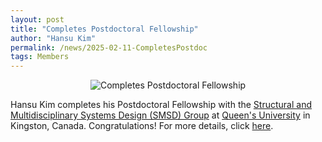 ```yaml
---
layout: post
title: "Completes Postdoctoral Fellowship"
author: "Hansu Kim"
permalink: /news/2025-02-11-CompletesPostdoc
tags: Members
---
```

   
<div style="display: flex; justify-content: center;">
  <img src="https://github.com/user-attachments/assets/b66c7148-3124-4add-94ca-0fe31fd91c62" 
       alt="Completes Postdoctoral Fellowship" 
       style="max-width: 100%; height: auto; width: auto; max-height: 50vh; object-fit: contain;">
</div>   
   
Hansu Kim completes his Postdoctoral Fellowship with the [Structural and Multidisciplinary Systems Design (SMSD) Group](https://ilyongkim.ca/) at [Queen's University](https://www.queensu.ca/) in Kingston, Canada. Congratulations! For more details, click [here](https://ilyongkim.ca/hansu-kim-completes-postdoc/).
